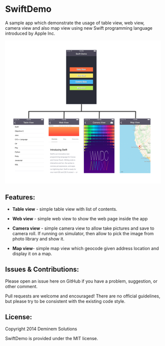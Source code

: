 SwiftDemo
=========

A sample app which demonstrate the usage of table view, web view, camera view and also map view using new Swift programming language introduced by Apple Inc.

![GitHub Logo](/screens/screen.png)

<h2>Features:</h2>

- <b>Table view</b> - simple table view with list of contents.

- <b>Web view</b> - simple web view to show the web page inside the app

- <b>Camera view</b> - simple camera view to allow take pictures and save to camera roll. If running on simulator, then allow to pick the image from photo library and show it.

- <b>Map view</b>- simple map view which geocode given address location and display it on a map.

<h2>Issues & Contributions:</h2>

Please open an issue here on GitHub if you have a problem, suggestion, or other comment.

Pull requests are welcome and encouraged! There are no official guidelines, but please try to be consistent with the existing code style.

<h2>License:</h2>

Copyright 2014 Deminem Solutions

SwiftDemo is provided under the MIT license.

